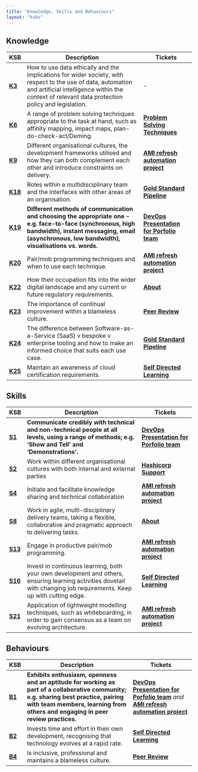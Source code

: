 ```yaml
---
title: "Knowledge, Skills and Behaviours"
layout: "ksbs"
---
```

## Knowledge

| KSB | Description| Tickets |
| - | - | - |
| **[K3](../tags/k3)**| How to use data ethically and the implications for wider society, with respect to the use of data, automation and artificial intelligence within the context of relevant data protection policy and legislation. | - |
| **[K6](../tags/k6)** | A range of problem solving techniques appropriate to the task at hand, such as affinity mapping, impact maps, plan-do-check-act/Deming. | **[Problem Solving Techniques](../posts/problem-solving/)** |
| **[K9](../tags/k9)** |  Different organisational cultures, the development frameworks utilised and how they can both complement each other and introduce constraints on delivery. |  **[AMI refresh automation project](../posts/ami-refresh/)** |
| **[K18](../tags/k18)** | Roles within a multidisciplinary team and the interfaces with other areas of an organisation. |  **[Gold Standard Pipeline](../posts/gold-standard-pipeline/)** |
| **[K19](../tags/k19)** | **Different methods of communication and choosing the appropriate one - e.g. face-to-face (synchronous, high bandwidth), instant messaging, email (asynchronous, low bandwidth), visualisations vs. words.** | **[DevOps Presentation for Porfolio team](../posts/presentation/)** |
| **[K20](../tags/k20)** | Pair/mob programming techniques and when to use each technique. | **[AMI refresh automation project](../posts/ami-refresh/)** |
| **[K22](../tags/k22)** | How their occupation fits into the wider digital landscape and any current or future regulatory requirements. | **[About](../about/)**|
| **[K23](../tags/k23)** | The importance of continual improvement within a blameless culture. |  **[Peer Review](../posts/peer-review/)** |
| **[K24](../tags/k24)** | The difference between Software-as-a-Service (SaaS) v bespoke v enterprise tooling and how to make an informed choice that suits each use case. | **[Gold Standard Pipeline](../posts/gold-standard-pipeline/)** |
| **[K25](../tags/k25)** | Maintain an awareness of cloud certification requirements. | **[Self Directed Learning](../posts/self-directed-learning/)** |

## Skills

| KSB | Description| Tickets |
| - | - | - |
| **[S1](../tags/s1)** | **Communicate credibly with technical and non-technical people at all levels, using a range of methods; e.g. ‘Show and Tell’ and ‘Demonstrations’.** | **[DevOps Presentation for Porfolio team](../posts/presentation/)** |
| **[S2](../tags/s2)** | Work within different organisational cultures with both internal and external parties | **[Hashicorp Support](../posts/hashicorp-support/)** |
| **[S4](../tags/s4)** | Initiate and facilitate knowledge sharing and technical collaboration |  **[AMI refresh automation project](../posts/ami-refresh/)** |
| **[S8](../tags/s8)** | Work in agile, multi-disciplinary delivery teams, taking a flexible, collaborative and pragmatic approach to delivering tasks. | **[About](../about/)** |
| **[S13](../tags/s13)** | Engage in productive pair/mob programming. | **[AMI refresh automation project](../posts/ami-refresh/)**|
| **[S16](../tags/s16)** | Invest in continuous learning, both your own development and others, ensuring learning activities dovetail with changing job requirements. Keep up with cutting edge. | **[Self Directed Learning](../posts/self-directed-learning/)**  |
| **[S21](../tags/s21)** | Application of lightweight modelling techniques, such as whiteboarding, in order to gain consensus as a team on evolving architecture. | **[AMI refresh automation project](../posts/ami-refresh/)** |

## Behaviours

| KSB | Description| Tickets |
| - | - | - |
| **[B1](../tags/b1)** | **Exhibits enthusiasm, openness and an aptitude for working as part of a collaborative community; e.g. sharing best practice, pairing with team members, learning from others and engaging in peer review practices.** | **[DevOps Presentation for Porfolio team](../posts/presentation/)** *and*  **[AMI refresh automation project](../posts/ami-refresh/)** |
| **[B2](../tags/b2)** | Invests time and effort in their own development, recognising that technology evolves at a rapid rate. | **[Self Directed Learning](../posts/self-directed-learning/)** |
| **[B4](../tags/b4)** | Is inclusive, professional and maintains a blameless culture. | **[Peer Review](../posts/peer-review/)** |
